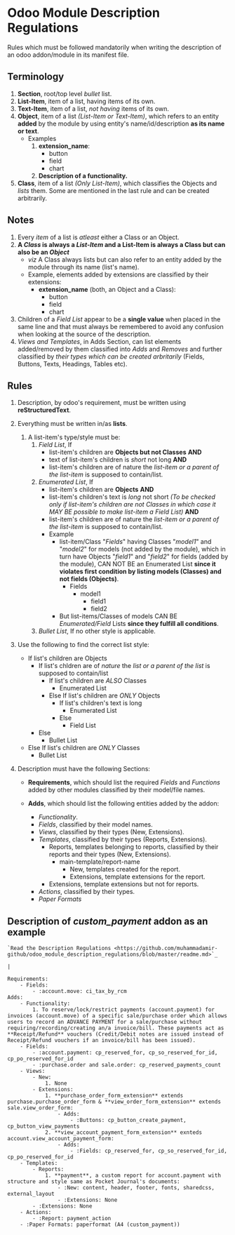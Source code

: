 # **Odoo Module Description Regulations**

Rules which must be followed mandatorily when writing the description of an odoo addon/module in its manifest file.

## Terminology
1. **Section**, root/top level *bullet* list.
2. **List-Item**, item of a list, having items of its own.
3. **Text-Item**, item of a list, *not having* items of its own.
2. **Object**, item of a list *(List-Item or Text-Item)*, which refers to an entity **added** by the module by using entity's name/id/description **as its name or text**.
	- Examples
		1. **extension_name**:
			- button
			- field
			- chart
		2. **Description of a functionality.**
2. **Class**, item of a list *(Only List-Item)*, which classifies the Objects and *lists* them. Some are mentioned in the last rule and can be created arbitrarily.

## Notes

1. Every *item* of a list is *atleast* either a Class or an Object.
2. **A *Class* is always a *List-Item* and a List-Item is always a Class but can also be an *Object*** 
	- *viz* A Class always lists but can also refer to an entity added by the module through its name (list's name).
	- Example, elements added by extensions are classified by their extensions:
		- **extension_name** (both, an Object and a Class):
			- button
			- field
			- chart
3. Children of a *Field List* appear to be a **single value** when placed in the same line and that must always be remembered to avoid any confusion when looking at the source of the description.
4. *Views and Templates*, in Adds Section, can list elements added/removed by them classified into *Adds* and *Removes* and further classified by *their types which can be created arbritarily* (Fields, Buttons, Texts, Headings, Tables etc).

## Rules

1. Description, by odoo's requirement, must be written using  **reStructuredText**.

2. Everything must be written in/as **lists**.
	1. A list-item's type/style must be:
		1. *Field List*, If
			- list-item's children are **Objects  but not Classes** **AND**
			- text of list-item's children is *short* not long **AND**
			- list-item's children are of nature the *list-item or a parent of the list-item* is supposed to contain/list.
		2. *Enumerated List*, If
			- list-item's children are **Objects** **AND**
			- list-item's children's text is *long* not short *(To be checked only if list-item's children are not Classes in which case it MAY BE possible to make list-item a Field List)* **AND**
			- list-item's children are of nature the *list-item or a parent of the list-item* is supposed to contain/list.
			- Example
				- list-item/Class "*Fields*" having Classes "*model1*" and "*model2*" for models (not added by the module), which in turn have Objects "*field1*" and "*field2*" for fields (added by the module), CAN NOT BE an Enumerated List **since it violates first condition by listing models (Classes) and not fields (Objects)**.
					- Fields
						- model1
							- field1
							- field2
				- But list-items/Classes of models CAN BE *Enumerated/Field* Lists **since they fulfill all conditions**.
		3. *Bullet List*, If no other style is applicable.

3. Use the following to find the correct list style:
	- If list's children are Objects
		- If list's chldren are of *nature* the *list or a parent of the list* is supposed to contain/list
			- If list's children are *ALSO* Classes
				- Enumerated List
			- Else If list's children are *ONLY* Objects
				- If list's children's text is long
					- Enumerated List
				- Else
					- Field List
		- Else
			- Bullet List
	- Else If list's children are *ONLY* Classes
		- Bullet List

4. Description must have the following Sections:
	- **Requirements**, which should list the required *Fields* and *Functions* added by other modules classified by their model/file names.

	- **Adds**, which should list the following entities added by the addon:
		- *Functionality*.
		- *Fields*, classified by their model names.
		- *Views*, classified by their types (New, Extensions).
		- *Templates*, classified by their types (Reports, Extensions).
			- Reports, templates belonging to reports, classified by their reports and their types (New, Extensions).
				- main-template/report-name
					- New, templates created for the report.
					- Extensions, template extensions for the report.
			- Extensions, template extensions but not for reports.
		- *Actions*, classified by their types.
		- *Paper Formats*

## Description of *custom_payment* addon as an example
```
`Read the Description Regulations <https://github.com/muhammadamir-github/odoo_module_description_regulations/blob/master/readme.md>`_

|

Requirements:
	- Fields:
		- :account.move: ci_tax_by_rcm
Adds:
	- Functionality:
		1. To reserve/lock/restrict payments (account.payment) for invoices (account.move) of a specific sale/purchase order which allows users to record an ADVANCE PAYMENT for a sale/purchase without requiring/recording/creating an/a invoice/bill. These payments act as **Receipt/Refund** vouchers (Credit/Debit notes are issued instead of Receipt/Refund vouchers if an invoice/bill has been issued).
	- Fields:
		- :account.payment: cp_reserved_for, cp_so_reserved_for_id, cp_po_reserved_for_id
		- :purchase.order and sale.order: cp_reserved_payments_count
	- Views:
		- New:
			1. None
		- Extensions:
			1. **purchase_order_form_extension** extends purchase.purchase_order_form & **view_order_form_extension** extends sale.view_order_form:
				- Adds:
					- :Buttons: cp_button_create_payment, cp_button_view_payments
			2. **view_account_payment_form_extension** exnteds account.view_account_payment_form:
				- Adds:
					- :Fields: cp_reserved_for, cp_so_reserved_for_id, cp_po_reserved_for_id
	- Templates:
		- Reports:
			1. **payment**, a custom report for account.payment with structure and style same as Pocket Journal's documents:
				- :New: content, header, footer, fonts, sharedcss, external_layout
				- :Extensions: None
		- :Extensions: None
	- Actions:
		- :Report: payment_action
	- :Paper Formats: paperformat (A4 (custom_payment))
```